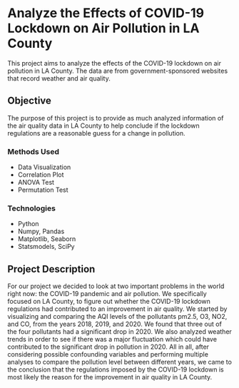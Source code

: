 # Analyze the Effects of COVID-19 Lockdown on Air Pollution in LA County
This project aims to analyze the effects of the COVID-19 lockdown on air pollution in LA County. The data are from government-sponsored websites that record weather and air quality.

## Objective
The purpose of this project is to provide as much analyzed information of the air quality data in LA County to help conclude if the lockdown regulations are a reasonable guess for a change in pollution. 

### Methods Used
- Data Visualization
- Correlation Plot
- ANOVA Test
- Permutation Test

### Technologies
- Python
- Numpy, Pandas
- Matplotlib, Seaborn 
- Statsmodels, SciPy

## Project Description
For our project we decided to look at two important problems in the world right now: the COVID-19 pandemic and air pollution. We specifically focused on LA County, to figure out whether the COVID-19 lockdown regulations had contributed to an improvement in air quality. We started by visualizing and comparing the AQI levels of the pollutants pm2.5, O3, NO2, and CO, from the years 2018, 2019, and 2020. We found that three out of the four pollutants had a significant drop in 2020. We also analyzed weather trends in order to see if there was a major fluctuation which could have contributed to the significant drop in pollution in 2020. All in all, after considering possible confounding variables and performing multiple analyses to compare the pollution level between different years, we came to the conclusion that the regulations imposed by the COVID-19 lockdown is most likely the reason for the improvement in air quality in LA County.
